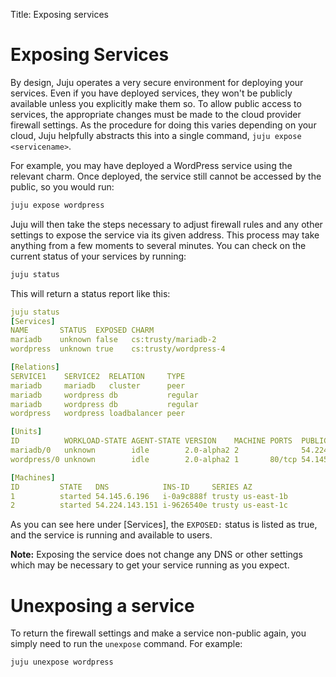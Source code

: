 Title: Exposing services    


# Exposing Services

By design, Juju operates a very secure environment for deploying your services.
Even if you have deployed services, they won't be publicly available unless
you explicitly make them so. To allow public access to services, the
appropriate changes must be made to the cloud provider firewall settings. As
the procedure for doing this varies depending on your cloud, Juju helpfully
abstracts this into a single command, `juju expose <servicename>`.

For example, you may have deployed a WordPress service using the relevant
charm. Once deployed, the service still cannot be accessed by the public,
so you would run:

```bash
juju expose wordpress
```

Juju will then take the steps necessary to adjust firewall rules and any other
settings to expose the service via its given address. This process may take
anything from a few moments to several minutes. You can check on the current
status of your services by running:

```bash
juju status
```

This will return a status report like this:

```yaml
juju status
[Services]
NAME       STATUS  EXPOSED CHARM                
mariadb    unknown false   cs:trusty/mariadb-2  
wordpress  unknown true    cs:trusty/wordpress-4

[Relations]
SERVICE1    SERVICE2  RELATION     TYPE   
mariadb     mariadb   cluster      peer   
mariadb     wordpress db           regular
mariadb     wordpress db           regular
wordpress   wordpress loadbalancer peer   

[Units]    
ID          WORKLOAD-STATE AGENT-STATE VERSION    MACHINE PORTS  PUBLIC-ADDRESS MESSAGE
mariadb/0   unknown        idle        2.0-alpha2 2              54.224.143.151        
wordpress/0 unknown        idle        2.0-alpha2 1       80/tcp 54.145.6.196          

[Machines]
ID         STATE   DNS            INS-ID     SERIES AZ        
1          started 54.145.6.196   i-0a9c888f trusty us-east-1b
2          started 54.224.143.151 i-9626540e trusty us-east-1c 
```

As you can see here under [Services], the `EXPOSED:` status is listed as true,
and the service is running and available to users.

**Note:** Exposing the service does not change any DNS or other settings which
may be necessary to get your service running as you expect.

# Unexposing a service

To return the firewall settings and make a service non-public again, you
simply need to run the `unexpose` command. For example:

```bash
juju unexpose wordpress
```



